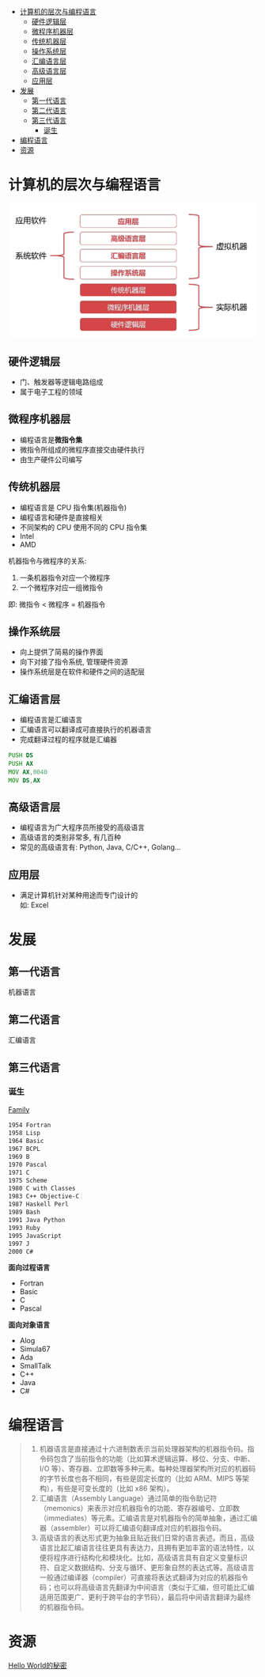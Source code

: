<!-- TOC -->

- [计算机的层次与编程语言](#计算机的层次与编程语言)
    - [硬件逻辑层](#硬件逻辑层)
    - [微程序机器层](#微程序机器层)
    - [传统机器层](#传统机器层)
    - [操作系统层](#操作系统层)
    - [汇编语言层](#汇编语言层)
    - [高级语言层](#高级语言层)
    - [应用层](#应用层)
- [发展](#发展)
    - [第一代语言](#第一代语言)
    - [第二代语言](#第二代语言)
    - [第三代语言](#第三代语言)
        - [诞生](#诞生)
- [编程语言](#编程语言)
- [资源](#资源)

<!-- /TOC -->

# 计算机的层次与编程语言

![](../.resource/Language/readme/层次.png)

## 硬件逻辑层

- 门、触发器等逻辑电路组成
- 属于电子工程的领域

## 微程序机器层

- 编程语言是**微指令集**
- 微指令所组成的微程序直接交由硬件执行
- 由生产硬件公司编写

## 传统机器层

- 编程语言是 CPU 指令集(机器指令)
- 编程语言和硬件是直接相关
- 不同架构的 CPU 使用不同的 CPU 指令集
- Intel
- AMD

机器指令与微程序的关系:

1. 一条机器指令对应一个微程序
2. 一个微程序对应一组微指令

即: 微指令 < 微程序 = 机器指令

## 操作系统层

- 向上提供了简易的操作界面
- 向下对接了指令系统, 管理硬件资源
- 操作系统层是在软件和硬件之间的适配层

## 汇编语言层

- 编程语言是汇编语言
- 汇编语言可以翻译成可直接执行的机器语言
- 完成翻译过程的程序就是汇编器

```asm
PUSH DS
PUSH AX
MOV AX,0040
MOV DS,AX
```

## 高级语言层

- 编程语言为广大程序员所接受的高级语言
- 高级语言的类别非常多, 有几百种
- 常见的高级语言有: Python, Java, C/C++, Golang...

## 应用层

- 满足计算机针对某种用途而专门设计的<br>
    如: Excel<br>

# 发展

## 第一代语言

机器语言

## 第二代语言

汇编语言

## 第三代语言

### 诞生

[Family](https://ccrma.stanford.edu/courses/250a-fall-2005/docs/ComputerLanguagesChart.png)<br>

```shell
1954 Fortran
1958 Lisp
1964 Basic
1967 BCPL
1969 B
1970 Pascal
1971 C
1975 Scheme
1980 C with Classes
1983 C++ Objective-C
1987 Haskell Perl
1989 Bash
1991 Java Python
1993 Ruby
1995 JavaScript
1997 J
2000 C#
```

**面向过程语言**

- Fortran
- Basic
- C
- Pascal

**面向对象语言**

- Alog
- Simula67
- Ada
- SmallTalk
- C++
- Java
- C#

# 编程语言

> 1. 机器语言是直接通过十六进制数表示当前处理器架构的机器指令码。指令码包含了当前指令的功能（比如算术逻辑运算、移位、分支、中断、I/O 等）、寄存器、立即数等多种元素。每种处理器架构所对应的机器码的字节长度也各不相同，有些是固定长度的（比如 ARM、MIPS 等架构），有些是可变长度的（比如 x86 架构）。
> 2. 汇编语言（Assembly Language）通过简单的指令助记符（memonics）来表示对应机器指令的功能、寄存器编号、立即数（immediates）等元素。汇编语言是对机器指令的简单抽象，通过汇编器（assembler）可以将汇编语句翻译成对应的机器指令码。
> 3. 高级语言的表达形式更为抽象且贴近我们日常的语言表述。而且，高级语言比起汇编语言往往更具有表达力，且拥有更加丰富的语法特性，以便将程序进行结构化和模块化。比如，高级语言具有自定义变量标识符、自定义数据结构、分支与循环、更形象自然的表达式等。高级语言一般通过编译器（compiler）可直接将表达式翻译为对应的机器指令码；也可以将高级语言先翻译为中间语言（类似于汇编，但可能比汇编适用范围更广、更利于跨平台的字节码），最后将中间语言翻译为最终的机器指令码。

# 资源

[Hello World的秘密](https://mp.weixin.qq.com/s/n9wJBVWPLoIlJox3lqQyVg)<br>
